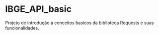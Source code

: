 # IBGE_API_basic
 Projeto de introdução á conceitos basicos da biblioteca Requests e suas funcionalidades.
